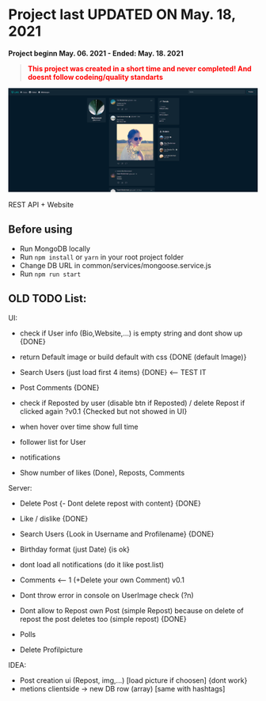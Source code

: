# Project last **UPDATED ON May. 18, 2021**

**Project beginn May. 06. 2021 - Ended: May. 18. 2021**

> <span style="color:red">**This project was created in a short time and never completed! And doesnt follow codeing/quality standarts**</span>

<img alt="Preview" src="TwitterClonePreview.PNG">

REST API + Website

## Before using
 - Run MongoDB locally
 - Run `npm install` or `yarn` in your root project folder
 - Change DB URL in common/services/mongoose.service.js
 - Run `npm run start`

## OLD TODO List:
UI:
- check if User info (Bio,Website,...) is empty string and dont show up {DONE}
- return Default image or build default with css {DONE (default Image)}
- Search Users (just load first 4 items) {DONE} <-- TEST IT
- Post Comments {DONE}
- check if Reposted by user (disable btn if Reposted) / delete Repost if clicked again ?v0.1 {Checked but not showed in UI}

- when hover over time show full time
- follower list for User
- notifications
- Show number of likes (Done), Reposts, Comments

Server:
- Delete Post {- Dont delete repost with content} {DONE}
- Like / dislike {DONE}
- Search Users {Look in Username and Profilename} {DONE}
- Birthday format (just Date) {is ok}

- dont load all notifications (do it like post.list)
- Comments <-- 1 (+Delete your own Comment) v0.1

- Dont throw error in console on UserImage check (?n)
- Dont allow to Repost own Post (simple Repost) because on delete of repost the post deletes too (simple repost) {DONE}
- Polls
- Delete Profilpicture

IDEA:
- Post creation ui (Repost, img,...) [load picture if choosen] {dont work}
- metions clientside -> new DB row (array) [same with hashtags]